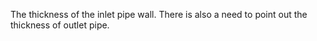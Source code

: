 The thickness of the inlet pipe wall. There is also a need to point out the thickness of outlet pipe.
